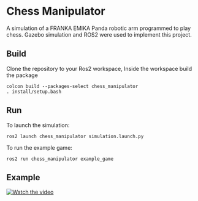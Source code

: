 # Chess Manipulator

A simulation of a FRANKA EMIKA Panda robotic arm programmed to play chess. Gazebo simulation and ROS2 were used to implement this project. 

## Build

Clone the repository to your Ros2 workspace, Inside the workspace build the package

```
colcon build --packages-select chess_manipulator 
. install/setup.bash
```
## Run 
To launch the simulation:
```
ros2 launch chess_manipulator simulation.launch.py
```
To run the example game:
```
ros2 run chess_manipulator example_game
```
## Example
[![Watch the video](https://img.youtube.com/vi/zvH8goUo2EE/maxresdefault.jpg)](https://youtu.be/zvH8goUo2EE)
